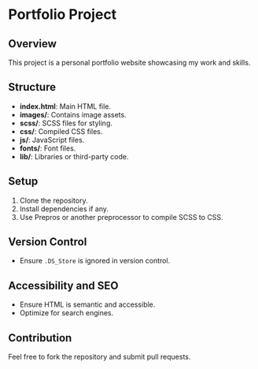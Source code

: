 # Portfolio Project

## Overview
This project is a personal portfolio website showcasing my work and skills.

## Structure
- **index.html**: Main HTML file.
- **images/**: Contains image assets.
- **scss/**: SCSS files for styling.
- **css/**: Compiled CSS files.
- **js/**: JavaScript files.
- **fonts/**: Font files.
- **lib/**: Libraries or third-party code.

## Setup
1. Clone the repository.
2. Install dependencies if any.
3. Use Prepros or another preprocessor to compile SCSS to CSS.

## Version Control
- Ensure `.DS_Store` is ignored in version control.

## Accessibility and SEO
- Ensure HTML is semantic and accessible.
- Optimize for search engines.

## Contribution
Feel free to fork the repository and submit pull requests. 